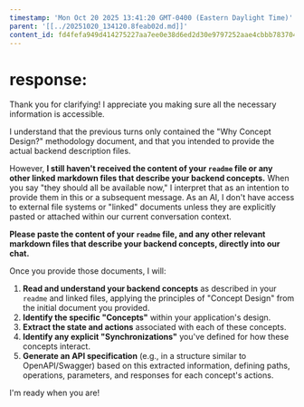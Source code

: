 ```yaml
---
timestamp: 'Mon Oct 20 2025 13:41:20 GMT-0400 (Eastern Daylight Time)'
parent: '[[../20251020_134120.8feab02d.md]]'
content_id: fd4fefa949d414275227aa7ee0e38d6ed2d30e9797252aae4cbbb7837041f10e
---
```


# response:

Thank you for clarifying! I appreciate you making sure all the necessary information is accessible.

I understand that the previous turns only contained the "Why Concept Design?" methodology document, and that you intended to provide the actual backend description files.

However, **I still haven't received the content of your `readme` file or any other linked markdown files that describe your backend concepts.** When you say "they should all be available now," I interpret that as an intention to provide them in this or a subsequent message. As an AI, I don't have access to external file systems or "linked" documents unless they are explicitly pasted or attached within our current conversation context.

**Please paste the content of your `readme` file, and any other relevant markdown files that describe your backend concepts, directly into our chat.**

Once you provide those documents, I will:

1. **Read and understand your backend concepts** as described in your `readme` and linked files, applying the principles of "Concept Design" from the initial document you provided.
2. **Identify the specific "Concepts"** within your application's design.
3. **Extract the state and actions** associated with each of these concepts.
4. **Identify any explicit "Synchronizations"** you've defined for how these concepts interact.
5. **Generate an API specification** (e.g., in a structure similar to OpenAPI/Swagger) based on this extracted information, defining paths, operations, parameters, and responses for each concept's actions.

I'm ready when you are!
